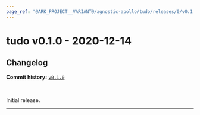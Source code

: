 ```yaml
---
page_ref: "@ARK_PROJECT__VARIANT@/agnostic-apollo/tudo/releases/0/v0.1.0.html"
---
```


# tudo v0.1.0 - 2020-12-14

## Changelog

**Commit history:** [`v0.1.0`](https://github.com/agnostic-apollo/tudo/releases/tag/v0.1)

&nbsp;



Initial release.

---

&nbsp;

